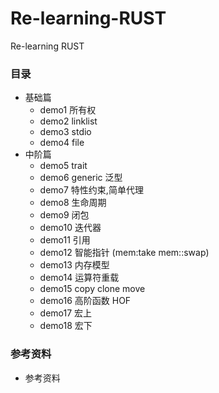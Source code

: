 # Re-learning-RUST
Re-learning RUST 

### 目录
- 基础篇
    - demo1 所有权 
    - demo2 linklist
    - demo3 stdio
    - demo4 file
- 中阶篇
    - demo5 trait
    - demo6 generic 泛型
    - demo7 特性约束,简单代理
    - demo8 生命周期
    - demo9 闭包
    - demo10 迭代器
    - demo11 引用
    - demo12 智能指针  (mem:take mem::swap)
    - demo13 内存模型
    - demo14 运算符重载
    - demo15 copy clone move
    - demo16 高阶函数 HOF
    - demo17 宏上  
    - demo18 宏下

### 参考资料
- 参考资料